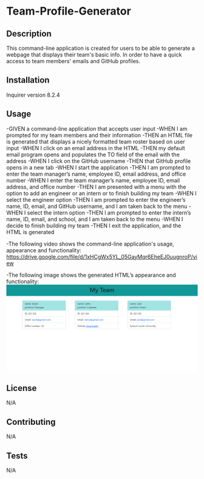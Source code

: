 # Team-Profile-Generator

## Description
This command-line application is created for users to be able to generate a webpage that displays their team's basic info. In order to have a quick access to team members' emails and GitHub profiles.

## Installation
Inquirer version 8.2.4

## Usage
-GIVEN a command-line application that accepts user input
-WHEN I am prompted for my team members and their information
-THEN an HTML file is generated that displays a nicely formatted team roster based on user input
-WHEN I click on an email address in the HTML
-THEN my default email program opens and populates the TO field of the email with the address
-WHEN I click on the GitHub username
-THEN that GitHub profile opens in a new tab
-WHEN I start the application
-THEN I am prompted to enter the team manager’s name, employee ID, email address, and office number
-WHEN I enter the team manager’s name, employee ID, email address, and office number
-THEN I am presented with a menu with the option to add an engineer or an intern or to finish building my team
-WHEN I select the engineer option
-THEN I am prompted to enter the engineer’s name, ID, email, and GitHub username, and I am taken back to the menu
-WHEN I select the intern option
-THEN I am prompted to enter the intern’s name, ID, email, and school, and I am taken back to the menu
-WHEN I decide to finish building my team
-THEN I exit the application, and the HTML is generated

-The following video shows the command-line application's usage, appearance and functionality:
https://drive.google.com/file/d/1xHCgWx5YL_05GayMqr6EheEJ0uugnroP/view

-The following image shows the generated HTML’s appearance and functionality:
![alt text](/dist/team-generator-sample.png)

## License
N/A

## Contributing
N/A

## Tests
  N/A
